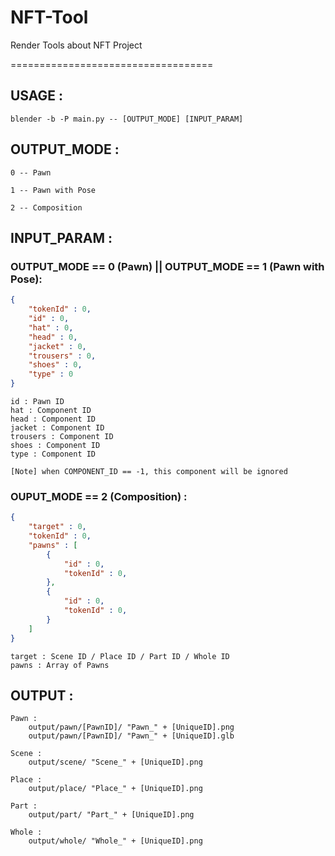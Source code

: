 # NFT-Tool
Render Tools about NFT Project

===================================

## USAGE :
	blender -b -P main.py -- [OUTPUT_MODE] [INPUT_PARAM]

## OUTPUT_MODE :
	
	0 -- Pawn

	1 -- Pawn with Pose
	
	2 -- Composition

## INPUT_PARAM :

### OUTPUT_MODE == 0 (Pawn) || OUTPUT_MODE == 1 (Pawn with Pose):

```json
{
	"tokenId" : 0,
	"id" : 0,
	"hat" : 0, 
	"head" : 0,
	"jacket" : 0,
	"trousers" : 0,
	"shoes" : 0,
	"type" : 0
}
```
	
	id : Pawn ID
	hat : Component ID
	head : Component ID
	jacket : Component ID
	trousers : Component ID
	shoes : Component ID
	type : Component ID

	[Note] when COMPONENT_ID == -1, this component will be ignored

### OUPUT_MODE == 2 (Composition) :

```json
{
	"target" : 0, 
	"tokenId" : 0,
	"pawns" : [
		{
			"id" : 0,
			"tokenId" : 0,
		},
		{
			"id" : 0,
			"tokenId" : 0,
		}
	]
}
```

	target : Scene ID / Place ID / Part ID / Whole ID
	pawns : Array of Pawns 

## OUTPUT :

	Pawn :
		output/pawn/[PawnID]/ "Pawn_" + [UniqueID].png
		output/pawn/[PawnID]/ "Pawn_" + [UniqueID].glb

	Scene :
		output/scene/ "Scene_" + [UniqueID].png

	Place :
		output/place/ "Place_" + [UniqueID].png

	Part :
		output/part/ "Part_" + [UniqueID].png

	Whole :
		output/whole/ "Whole_" + [UniqueID].png
